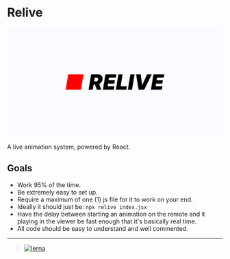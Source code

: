# Relive

![relive logo](./design-assets/relive-card.png)

A live animation system, powered by React.


## Goals
* Work 95% of the time.
* Be extremely easy to set up.
* Require a maximum of one (1) js file for it to work on your end.
* Ideally it should just be: `npx relive index.jsx`
* Have the delay between starting an animation on the remote and it playing in the viewer be fast enough that it's basically real time.
* All code should be easy to understand and well commented.


---
> [![lerna](https://img.shields.io/badge/maintained%20with-lerna-cc00ff.svg)](https://lerna.js.org/)
